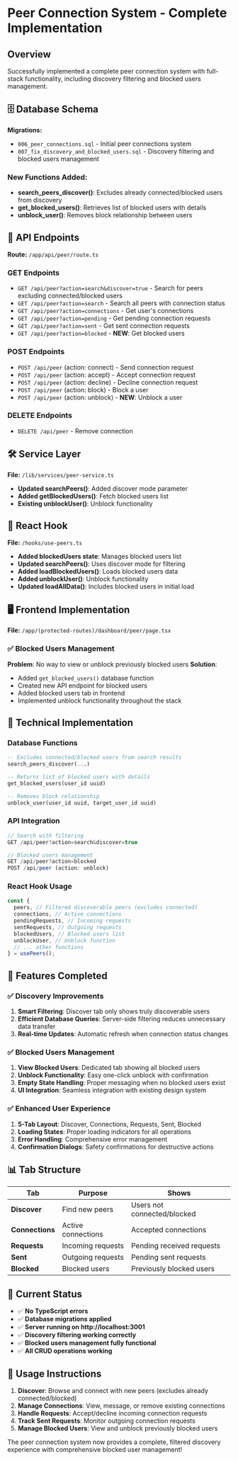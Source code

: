 # Peer Connection System - Complete Implementation

## Overview

Successfully implemented a complete peer connection system with full-stack functionality, including discovery filtering and blocked users management.

## 🗄️ Database Schema

**Migrations:**

- `006_peer_connections.sql` - Initial peer connections system
- `007_fix_discovery_and_blocked_users.sql` - Discovery filtering and blocked users management

### New Functions Added:

- **search_peers_discover()**: Excludes already connected/blocked users from discovery
- **get_blocked_users()**: Retrieves list of blocked users with details
- **unblock_user()**: Removes block relationship between users

## 🔌 API Endpoints

**Route:** `/app/api/peer/route.ts`

### GET Endpoints

- `GET /api/peer?action=search&discover=true` - Search for peers excluding connected/blocked users
- `GET /api/peer?action=search` - Search all peers with connection status
- `GET /api/peer?action=connections` - Get user's connections
- `GET /api/peer?action=pending` - Get pending connection requests
- `GET /api/peer?action=sent` - Get sent connection requests
- `GET /api/peer?action=blocked` - **NEW**: Get blocked users

### POST Endpoints

- `POST /api/peer` (action: connect) - Send connection request
- `POST /api/peer` (action: accept) - Accept connection request
- `POST /api/peer` (action: decline) - Decline connection request
- `POST /api/peer` (action: block) - Block a user
- `POST /api/peer` (action: unblock) - **NEW**: Unblock a user

### DELETE Endpoints

- `DELETE /api/peer` - Remove connection

## 🛠️ Service Layer

**File:** `/lib/services/peer-service.ts`

- **Updated searchPeers()**: Added discover mode parameter
- **Added getBlockedUsers()**: Fetch blocked users list
- **Existing unblockUser()**: Unblock functionality

## 🎣 React Hook

**File:** `/hooks/use-peers.ts`

- **Added blockedUsers state**: Manages blocked users list
- **Updated searchPeers()**: Uses discover mode for filtering
- **Added loadBlockedUsers()**: Loads blocked users data
- **Added unblockUser()**: Unblock functionality
- **Updated loadAllData()**: Includes blocked users in initial load

## 🖥️ Frontend Implementation

**File:** `/app/(protected-routes)/dashboard/peer/page.tsx`

### ✅ Blocked Users Management

**Problem**: No way to view or unblock previously blocked users
**Solution**:

- Added `get_blocked_users()` database function
- Created new API endpoint for blocked users
- Added blocked users tab in frontend
- Implemented unblock functionality throughout the stack

## 🔧 Technical Implementation

### Database Functions

```sql
-- Excludes connected/blocked users from search results
search_peers_discover(...)

-- Returns list of blocked users with details
get_blocked_users(user_id uuid)

-- Removes block relationship
unblock_user(user_id uuid, target_user_id uuid)
```

### API Integration

```typescript
// Search with filtering
GET /api/peer?action=search&discover=true

// Blocked users management
GET /api/peer?action=blocked
POST /api/peer (action: unblock)
```

### React Hook Usage

```typescript
const {
  peers, // Filtered discoverable peers (excludes connected)
  connections, // Active connections
  pendingRequests, // Incoming requests
  sentRequests, // Outgoing requests
  blockedUsers, // Blocked users list
  unblockUser, // Unblock function
  // ... other functions
} = usePeers();
```

## 🚀 Features Completed

### ✅ Discovery Improvements

1. **Smart Filtering**: Discover tab only shows truly discoverable users
2. **Efficient Database Queries**: Server-side filtering reduces unnecessary data transfer
3. **Real-time Updates**: Automatic refresh when connection status changes

### ✅ Blocked Users Management

1. **View Blocked Users**: Dedicated tab showing all blocked users
2. **Unblock Functionality**: Easy one-click unblock with confirmation
3. **Empty State Handling**: Proper messaging when no blocked users exist
4. **UI Integration**: Seamless integration with existing design system

### ✅ Enhanced User Experience

1. **5-Tab Layout**: Discover, Connections, Requests, Sent, Blocked
2. **Loading States**: Proper loading indicators for all operations
3. **Error Handling**: Comprehensive error management
4. **Confirmation Dialogs**: Safety confirmations for destructive actions

## 📊 Tab Structure

| Tab             | Purpose            | Shows                       |
| --------------- | ------------------ | --------------------------- |
| **Discover**    | Find new peers     | Users not connected/blocked |
| **Connections** | Active connections | Accepted connections        |
| **Requests**    | Incoming requests  | Pending received requests   |
| **Sent**        | Outgoing requests  | Pending sent requests       |
| **Blocked**     | Blocked users      | Previously blocked users    |

## 🎯 Current Status

- ✅ **No TypeScript errors**
- ✅ **Database migrations applied**
- ✅ **Server running on http://localhost:3001**
- ✅ **Discovery filtering working correctly**
- ✅ **Blocked users management fully functional**
- ✅ **All CRUD operations working**

## 📝 Usage Instructions

1. **Discover**: Browse and connect with new peers (excludes already connected/blocked)
2. **Manage Connections**: View, message, or remove existing connections
3. **Handle Requests**: Accept/decline incoming connection requests
4. **Track Sent Requests**: Monitor outgoing connection requests
5. **Manage Blocked Users**: View and unblock previously blocked users

The peer connection system now provides a complete, filtered discovery experience with comprehensive blocked user management!
